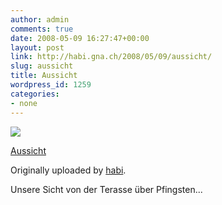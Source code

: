 ```yaml
---
author: admin
comments: true
date: 2008-05-09 16:27:47+00:00
layout: post
link: http://habi.gna.ch/2008/05/09/aussicht/
slug: aussicht
title: Aussicht
wordpress_id: 1259
categories:
- none
---
```



 [![](http://farm4.static.flickr.com/3003/2477935239_4994a6e0db_m.jpg)](http://www.flickr.com/photos/habi/2477935239/)
   

 
  [Aussicht](http://www.flickr.com/photos/habi/2477935239/)
    

  Originally uploaded by [habi](http://www.flickr.com/people/habi/).
 



Unsere Sicht von der Terasse über Pfingsten...
  

